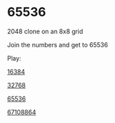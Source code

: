 # 65536
2048 clone on an 8x8 grid

Join the numbers and get to 65536

Play:

[16384](https://true16384.github.io/16384/)

[32768](https://true16384.github.io/32768/)

[65536](https://true16384.github.io/65536/)

[67108864](https://true16384.github.io/67108864/)
